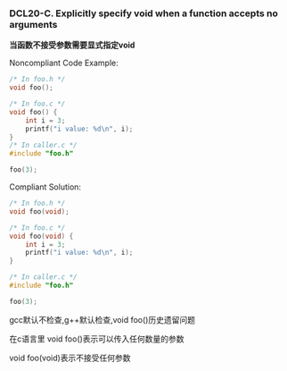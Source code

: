 ### DCL20-C. Explicitly specify void when a function accepts no arguments

**当函数不接受参数需要显式指定void**

Noncompliant Code Example:

```C
/* In foo.h */
void foo();

/* In foo.c */
void foo() {
    int i = 3;
    printf("i value: %d\n", i);
}
/* In caller.c */
#include "foo.h"

foo(3);
```

Compliant Solution:

```C
/* In foo.h */
void foo(void);

/* In foo.c */
void foo(void) {
    int i = 3;
    printf("i value: %d\n", i);
}

/* In caller.c */
#include "foo.h"

foo(3);
```
 
gcc默认不检查,g++默认检查,void foo()历史遗留问题

在c语言里 void foo()表示可以传入任何数量的参数
    
void foo(void)表示不接受任何参数
